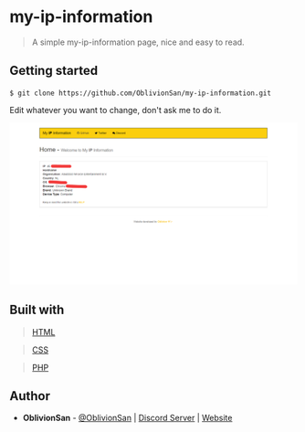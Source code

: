 # my-ip-information
> A simple my-ip-information page, nice and easy to read.

## Getting started

```
$ git clone https://github.com/OblivionSan/my-ip-information.git
```


Edit whatever you want to change, don't ask me to do it.

![Example](assets/img/example.png)

## Built with
> [HTML](http://devdocs.io/html/)

> [CSS](http://devdocs.io/css/)

> [PHP](http://devdocs.io/php/)

## Author
- **OblivionSan** - [@OblivionSan](https://twitter.com/OblivionSan) | [Discord Server](https://discord.gg/kxNeGRC) | [Website](https://oblivionsan.tk)